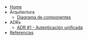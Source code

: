 * [Home](/)
* Arquitectura
  * [Diagrama de componentes](components.md)
* ADRs
  * [ADR #1 - Autenticación unificada](adr1.unified-auth.md)
* [Referencias](links.md)
